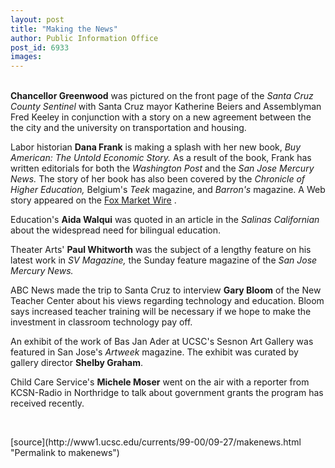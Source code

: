 ```yaml
---
layout: post
title: "Making the News"
author: Public Information Office
post_id: 6933
images:
---
```


<p>
  <font color="#AA0000"><b><br></b></font><b>Chancellor Greenwood</b> was pictured on the front page of the <i>Santa Cruz County Sentinel</i> with Santa Cruz mayor Katherine Beiers and Assemblyman Fred Keeley in conjunction with a story on a new agreement between the the city and the university on transportation and housing.
</p>
<p>
  Labor historian <b>Dana Frank</b> is making a splash with her new book, <i>Buy American: The Untold Economic Story.</i> As a result of the book, Frank has written editorials for both the <i>Washington Post</i> and the <i>San Jose Mercury News.</i> The story of her book has also been covered by the <i>Chronicle of Higher Education,</i> Belgium's <i>Teek</i> magazine, and <i>Barron's</i> magazine. A Web story appeared on the <a href="http://www.foxmarketwire.com">Fox Market Wire</a> .
</p>
<p>
  Education's <b>Aida Walqui</b> was quoted in an article in the <i>Salinas Californian</i> about the widespread need for bilingual education.
</p>
<p>
  Theater Arts' <b>Paul Whitworth</b> was the subject of a lengthy feature on his latest work in <i>SV Magazine,</i> the Sunday feature magazine of the <i>San Jose Mercury News.</i>
</p>
<p>
  ABC News made the trip to Santa Cruz to interview <b>Gary Bloom</b> of the New Teacher Center about his views regarding technology and education. Bloom says increased teacher training will be necessary if we hope to make the investment in classroom technology pay off.
</p>
<p>
  An exhibit of the work of Bas Jan Ader at UCSC's Sesnon Art Gallery was featured in San Jose's <i>Artweek</i> magazine. The exhibit was curated by gallery director <b>Shelby Graham</b>.
</p>
<p>
  Child Care Service's <b>Michele Moser</b> went on the air with a reporter from KCSN-Radio in Northridge to talk about government grants the program has received recently.
</p>
<p>
  <br>

</p>
<p>
  </p>
[source](http://www1.ucsc.edu/currents/99-00/09-27/makenews.html "Permalink to makenews")
